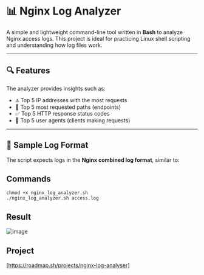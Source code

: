 # 📊 Nginx Log Analyzer

A simple and lightweight command-line tool written in **Bash** to analyze Nginx access logs. This project is ideal for practicing Linux shell scripting and understanding how log files work.

---

## 🔍 Features

The analyzer provides insights such as:

- 🔝 Top 5 IP addresses with the most requests
- 📄 Top 5 most requested paths (endpoints)
- ✅ Top 5 HTTP response status codes
- 🤖 Top 5 user agents (clients making requests)

---

## 📂 Sample Log Format

The script expects logs in the **Nginx combined log format**, similar to:

## Commands
```
chmod +x nginx_log_analyzer.sh
./nginx_log_analyzer.sh access.log
```

## Result
![image](https://github.com/user-attachments/assets/70f2a6dc-5736-400a-a721-9461b0e4574f)

## Project
[https://roadmap.sh/projects/nginx-log-analyser]

